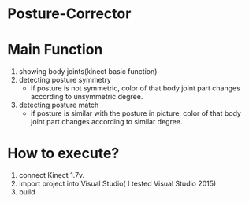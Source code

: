 # Posture-Corrector
# Main Function   
1. showing body joints(kinect basic function)   
2. detecting posture symmetry   
   - if posture is not symmetric, color of that body joint part changes according to unsymmetric degree.   
3. detecting posture match   
   - if posture is similar with the posture in picture, color of that body joint part changes according to similar degree.   
   
# How to execute?   
1. connect Kinect 1.7v.   
2. import project into Visual Studio( I tested Visual Studio 2015)   
3. build   
